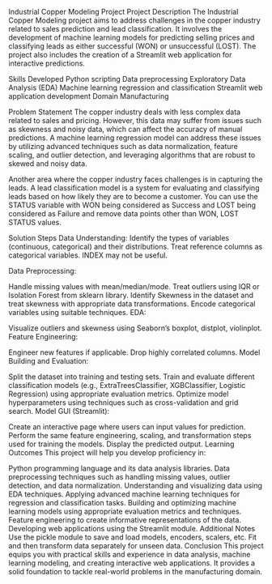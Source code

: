 
Industrial Copper Modeling Project
Project Description
The Industrial Copper Modeling project aims to address challenges in the copper industry related to sales prediction and lead classification. It involves the development of machine learning models for predicting selling prices and classifying leads as either successful (WON) or unsuccessful (LOST). The project also includes the creation of a Streamlit web application for interactive predictions.

Skills Developed
Python scripting
Data preprocessing
Exploratory Data Analysis (EDA)
Machine learning regression and classification
Streamlit web application development
Domain
Manufacturing

Problem Statement
The copper industry deals with less complex data related to sales and pricing. However, this data may suffer from issues such as skewness and noisy data, which can affect the accuracy of manual predictions. A machine learning regression model can address these issues by utilizing advanced techniques such as data normalization, feature scaling, and outlier detection, and leveraging algorithms that are robust to skewed and noisy data.

Another area where the copper industry faces challenges is in capturing the leads. A lead classification model is a system for evaluating and classifying leads based on how likely they are to become a customer. You can use the STATUS variable with WON being considered as Success and LOST being considered as Failure and remove data points other than WON, LOST STATUS values.

Solution Steps
Data Understanding: Identify the types of variables (continuous, categorical) and their distributions. Treat reference columns as categorical variables. INDEX may not be useful.

Data Preprocessing:

Handle missing values with mean/median/mode.
Treat outliers using IQR or Isolation Forest from sklearn library.
Identify Skewness in the dataset and treat skewness with appropriate data transformations.
Encode categorical variables using suitable techniques.
EDA:

Visualize outliers and skewness using Seaborn’s boxplot, distplot, violinplot.
Feature Engineering:

Engineer new features if applicable.
Drop highly correlated columns.
Model Building and Evaluation:

Split the dataset into training and testing sets.
Train and evaluate different classification models (e.g., ExtraTreesClassifier, XGBClassifier, Logistic Regression) using appropriate evaluation metrics.
Optimize model hyperparameters using techniques such as cross-validation and grid search.
Model GUI (Streamlit):

Create an interactive page where users can input values for prediction.
Perform the same feature engineering, scaling, and transformation steps used for training the models.
Display the predicted output.
Learning Outcomes
This project will help you develop proficiency in:

Python programming language and its data analysis libraries.
Data preprocessing techniques such as handling missing values, outlier detection, and data normalization.
Understanding and visualizing data using EDA techniques.
Applying advanced machine learning techniques for regression and classification tasks.
Building and optimizing machine learning models using appropriate evaluation metrics and techniques.
Feature engineering to create informative representations of the data.
Developing web applications using the Streamlit module.
Additional Notes
Use the pickle module to save and load models, encoders, scalers, etc.
Fit and then transform data separately for unseen data.
Conclusion
This project equips you with practical skills and experience in data analysis, machine learning modeling, and creating interactive web applications. It provides a solid foundation to tackle real-world problems in the manufacturing domain.
